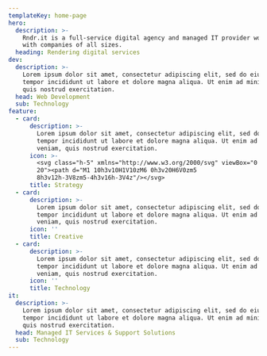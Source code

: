 ```yaml
---
templateKey: home-page
hero:
  description: >-
    Rndr.it is a full-service digital agency and managed IT provider working
    with companies of all sizes.
  heading: Rendering digital services
dev:
  description: >-
    Lorem ipsum dolor sit amet, consectetur adipiscing elit, sed do eiusmod
    tempor incididunt ut labore et dolore magna aliqua. Ut enim ad minim veniam,
    quis nostrud exercitation.
  head: Web Development
  sub: Technology
feature:
  - card:
      description: >-
        Lorem ipsum dolor sit amet, consectetur adipiscing elit, sed do eiusmod
        tempor incididunt ut labore et dolore magna aliqua. Ut enim ad minim
        veniam, quis nostrud exercitation.
      icon: >-
        <svg class="h-5" xmlns="http://www.w3.org/2000/svg" viewBox="0 0 20
        20"><path d="M1 10h3v10H1V10zM6 0h3v20H6V0zm5
        8h3v12h-3V8zm5-4h3v16h-3V4z"/></svg>
      title: Strategy
  - card:
      description: >-
        Lorem ipsum dolor sit amet, consectetur adipiscing elit, sed do eiusmod
        tempor incididunt ut labore et dolore magna aliqua. Ut enim ad minim
        veniam, quis nostrud exercitation.
      icon: ''
      title: Creative
  - card:
      description: >-
        Lorem ipsum dolor sit amet, consectetur adipiscing elit, sed do eiusmod
        tempor incididunt ut labore et dolore magna aliqua. Ut enim ad minim
        veniam, quis nostrud exercitation.
      icon: ''
      title: Technology
it:
  description: >-
    Lorem ipsum dolor sit amet, consectetur adipiscing elit, sed do eiusmod
    tempor incididunt ut labore et dolore magna aliqua. Ut enim ad minim veniam,
    quis nostrud exercitation.
  head: Managed IT Services & Support Solutions
  sub: Technology
---
```


